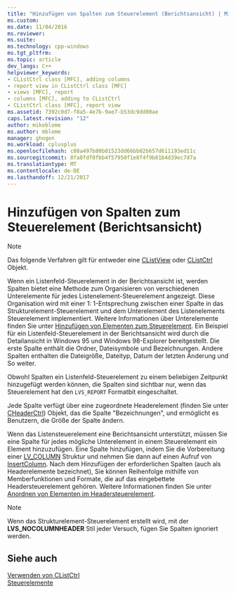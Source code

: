 ```yaml
---
title: "Hinzufügen von Spalten zum Steuerelement (Berichtsansicht) | Microsoft Docs"
ms.custom: 
ms.date: 11/04/2016
ms.reviewer: 
ms.suite: 
ms.technology: cpp-windows
ms.tgt_pltfrm: 
ms.topic: article
dev_langs: C++
helpviewer_keywords:
- CListCtrl class [MFC], adding columns
- report view in CListCtrl class [MFC]
- views [MFC], report
- columns [MFC], adding to CListCtrl
- CListCtrl class [MFC], report view
ms.assetid: 7392c0d7-f8a5-4e7b-9ae7-b53dc9dd80ae
caps.latest.revision: "12"
author: mikeblome
ms.author: mblome
manager: ghogen
ms.workload: cplusplus
ms.openlocfilehash: c08a497b80b01523dd66bb02b657d611193ed11c
ms.sourcegitcommit: 8fa8fdf0fbb4f57950f1e8f4f9b81b4d39ec7d7a
ms.translationtype: MT
ms.contentlocale: de-DE
ms.lasthandoff: 12/21/2017
---
```

# <a name="adding-columns-to-the-control-report-view"></a>Hinzufügen von Spalten zum Steuerelement (Berichtsansicht)
> [!NOTE]
>  Das folgende Verfahren gilt für entweder eine [CListView](../mfc/reference/clistview-class.md) oder [CListCtrl](../mfc/reference/clistctrl-class.md) Objekt.  
  
 Wenn ein Listenfeld-Steuerelement in der Berichtsansicht ist, werden Spalten bietet eine Methode zum Organisieren von verschiedenen Unterelemente für jedes Listenelement-Steuerelement angezeigt. Diese Organisation wird mit einer 1: 1-Entsprechung zwischen einer Spalte in das Strukturelement-Steuerelement und dem Unterelement des Listenelements Steuerelement implementiert. Weitere Informationen über Unterelemente finden Sie unter [Hinzufügen von Elementen zum Steuerelement](../mfc/adding-items-to-the-control.md). Ein Beispiel für ein Listenfeld-Steuerelement in der Berichtsansicht wird durch die Detailansicht in Windows 95 und Windows 98-Explorer bereitgestellt. Die erste Spalte enthält die Ordner, Dateisymbole und Bezeichnungen. Andere Spalten enthalten die Dateigröße, Dateityp, Datum der letzten Änderung und So weiter.  
  
 Obwohl Spalten ein Listenfeld-Steuerelement zu einem beliebigen Zeitpunkt hinzugefügt werden können, die Spalten sind sichtbar nur, wenn das Steuerelement hat den `LVS_REPORT` Formatbit eingeschaltet.  
  
 Jede Spalte verfügt über eine zugeordnete Headerelement (finden Sie unter [CHeaderCtrl](../mfc/reference/cheaderctrl-class.md)) Objekt, das die Spalte "Bezeichnungen", und ermöglicht es Benutzern, die Größe der Spalte ändern.  
  
 Wenn das Listensteuerelement eine Berichtsansicht unterstützt, müssen Sie eine Spalte für jedes mögliche Unterelement in einem Steuerelement ein Element hinzuzufügen. Eine Spalte hinzufügen, indem Sie die Vorbereitung einer [LV_COLUMN](http://msdn.microsoft.com/library/windows/desktop/bb774743) Struktur und nehmen Sie dann auf einen Aufruf von [InsertColumn](../mfc/reference/clistctrl-class.md#insertcolumn). Nach dem Hinzufügen der erforderlichen Spalten (auch als Headerelemente bezeichnet), Sie können Reihenfolge mithilfe von Memberfunktionen und Formate, die auf das eingebettete Headersteuerelement gehören. Weitere Informationen finden Sie unter [Anordnen von Elementen im Headersteuerelement](../mfc/ordering-items-in-the-header-control.md).  
  
> [!NOTE]
>  Wenn das Strukturelement-Steuerelement erstellt wird, mit der **LVS_NOCOLUMNHEADER** Stil jeder Versuch, fügen Sie Spalten ignoriert werden.  
  
## <a name="see-also"></a>Siehe auch  
 [Verwenden von CListCtrl](../mfc/using-clistctrl.md)   
 [Steuerelemente](../mfc/controls-mfc.md)

